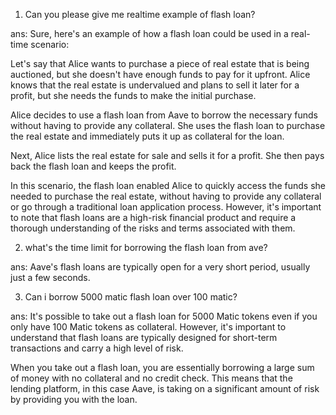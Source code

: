 1) Can you please give me realtime example of flash loan?

ans: Sure, here's an example of how a flash loan could be used in a real-time scenario:

Let's say that Alice wants to purchase a piece of real estate that is being auctioned, but she doesn't have enough funds to pay for it upfront. Alice knows that the real estate is undervalued and plans to sell it later for a profit, but she needs the funds to make the initial purchase.

Alice decides to use a flash loan from Aave to borrow the necessary funds without having to provide any collateral. She uses the flash loan to purchase the real estate and immediately puts it up as collateral for the loan.

Next, Alice lists the real estate for sale and sells it for a profit. She then pays back the flash loan and keeps the profit.

In this scenario, the flash loan enabled Alice to quickly access the funds she needed to purchase the real estate, without having to provide any collateral or go through a traditional loan application process. However, it's important to note that flash loans are a high-risk financial product and require a thorough understanding of the risks and terms associated with them.


2) what's the time limit for borrowing the flash loan from ave?

ans: Aave's flash loans are typically open for a very short period, usually just a few seconds.

3) Can i borrow 5000 matic flash loan over 100 matic?

ans: It's possible to take out a flash loan for 5000 Matic tokens even if you only have 100 Matic tokens as collateral. However, it's important to understand that flash loans are typically designed for short-term transactions and carry a high level of risk.

When you take out a flash loan, you are essentially borrowing a large sum of money with no collateral and no credit check. This means that the lending platform, in this case Aave, is taking on a significant amount of risk by providing you with the loan.